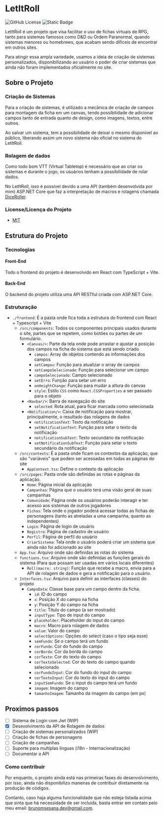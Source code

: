 # LetItRoll

![GitHub License](https://img.shields.io/github/license/brunomsesana/LetItRoll?labelColor=260101)
![Static Badge](https://img.shields.io/badge/brunomsesana-LetItRoll-%23590202?logo=roll20&logoColor=white&labelColor=260101&link=https%3A%2F%2Fbrunomsesana.com.br&link=https%3A%2F%2Fgithub.com%2Fbrunomsesana%2FLetItRoll)


LetItRoll é um projeto que visa facilitar o uso de fichas virtuais de RPG, tanto para sistemas famosos como D&D ou Ordem Paranormal, quando sistemas menores ou homebrews, que acabam sendo difíceis de encontrar em outros sites.

Para atingir essa ampla variedade, usamos a ideia de criação de sistemas personalizados, disponibilizando ao usuário o poder de criar sistemas que ainda não foram implementados oficialmente no site.

## Sobre o Projeto
### Criação de Sistemas
Para a criação de sistemas, é utilizado a mecânica de criação de campos para montagem da ficha em um canvas, tendo possíbilidade de adicionar campos tanto de entrada quanto de design, como imagens, textos, entre outros.

Ao salvar um sistema, tem a possibilidade de deixar o mesmo disponível ao público, liberando assim um novo sistema não oficial no sistema do LetItRoll.

### Rolagem de dados
Como todo bom VTT (Virtual Tabletop) é necessário que ao criar os sistemas e durante o jogo, os usuários tenham a possibilidade de rolar dados.

No LetItRoll, isso é possível devido a uma API (também desenvolvida por mim) ASP.NET Core que faz a interpretação de macros e rolagens chamada [DiceRoller](https://github.com/brunomsesana/DiceRoller).


### License/Licença do Projeto
- [MIT](LICENSE)

## Estrutura do Projeto
### Tecnologias
#### Front-End
Todo o frontend do projeto é desenvolvido em React com TypeScript + Vite.

#### Back-End
O backend do projeto utiliza uma API RESTful criada com ASP.NET Core.

### Estruturação
- `./frontend`: É a pasta onde fica toda a estrutura do frontend com React + Typescript + Vite
    - `/src/components`: Todos os componentes principais usados durante o site, partes que se repetem, como botões ou partes de um formulário.
        - `<Canvas/>`: Parte da tela onde pode arrastar e ajustar a posição dos campos na ficha do sistema que está sendo criado
            - `campos`: Array de objetos contendo as informações dos campos
            - `setCampos`: Função para atualizar o array de campos
            - `setCampoSelecionado`: Função para selecionar um campo
            - `campoSelecionado`: Campo selecionado
            - `setErro`: Função para setar um erro
            - `onHeightChange`: Função para mudar a altura do canvas
            - `style`: Estilo `CSS` como `React.CSSProperties` a ser passado para o objeto
        - `<Navbar/>`: Barra de navegação do site
            - `selected`: Rota atual, para ficar marcada como selecionada
        - `<Notification/>`: Caixa de notificação para mostrar, principalmente, o resultado das rolagens de dados
            - `notificationText`: Texto da notificação
            - `setNotificationText`: Função para setar o texto da notificação
            - `notificationSubText`: Texto secundário da notificação
            - `setNotificationSubText`: Função para setar o texto secundário da notificação
    - `/src/contexts`: É a pasta onde ficam os contextos da aplicação, que são "variáveis" que podem ser acessadas em todas as páginas do site
        - `AppContext.tsx`: Define o contexto da aplicação
    - `/src/pages`: Pasta onde são definidas as rotas e páginas da aplicação.
        - `Home`: Página inicial da aplicação 
        - `Campanhas`: Página que o usuário terá uma visão geral de suas campanhas
        - `Comunidade`: Página onde os usuários poderão interagir e ter acesso aos sistemas de outros jogadores
        - `Fichas`: Tela onde o jogador poderá acessar todas as fichas de personagens (tanto as atreladas a uma campanha, quanto as independentes)
        - `Login`: Página de login de usuário
        - `Registro`: Página de cadastro de usuário
        - `Perfil`: Página de perfil do usuário
        - `CriarSistema`: Tela onde o usuário poderá criar um sistema que ainda não foi adicionado ao site
    - `App.tsx`: Arquivo onde são definidas as rotas do sistema
    - `functions.tsx`: Arquivo onde são definidas as funções gerais do sistema (Para que possam ser usadas em vários locais diferentes)
        - `Roll(macro: string)`: Função que recebe a macro, envia para a API de rolagem de dados e gera a notificação para o usuário.
    - `Interfaces.tsx`: Arquivo para definir as interfaces (classes) do projeto
        - `CampoData`: Classe base para um campo dentro da ficha.
            - `id`: ID do campo
            - `x`: Posição X do campo na ficha
            - `y`: Posição Y do campo na ficha
            - `title`: Título do campo (a ser mostrado)
            - `inputType`: Tipo de input do campo
            - `placeholder`: Placeholder do input do campo
            - `macro`: Macro para rolagem de dados
            - `value`: Valor do campo
            - `selectOptions`: Opções do select (caso o tipo seja esse)
            - `semFundo`: Se o campo terá um fundo
            - `corFundo`: Cor do fundo do campo
            - `corBorda`: Cor da borda do campo
            - `corTexto`: Cor do texto do campo
            - `corTextoSelected`: Cor do texto do campo quando selecionado
            - `corFundoInput`: Cor do fundo do input do campo
            - `corTextoInput`: Cor do texto do input do campo
            - `inputSemFundo`: Se o input do campo terá um fundo
            - `imagem`: Imagem do campo
            - `tamanhoImagem`: Tamanho da imagem do campo (em px)

## Proximos passos
- [ ] Sistema de Login com Jwt (WIP)
- [x] Desevolvimento da API de Rolagem de dados
- [ ] Criação de sistemas personalizados (WIP)
- [ ] Criação de fichas de personagens
- [ ] Criação de campanhas
- [ ] Suporte para multiplas línguas (i18n - Internacionalização)
- [ ] Documentar a API

### Como contribuir
Por enquanto, o projeto ainda está nas primeiras fases do desenvolvimento, por isso, ainda não disponibilizo maneiras de contribuir diretamente na produção de códigos.

Contanto, caso haja alguma funcionalidade que não esteja listada acima que sinta que há necessidade de ser incluida, basta entrar em contato pelo meu email: brunomsesana.dev@gmail.com.
